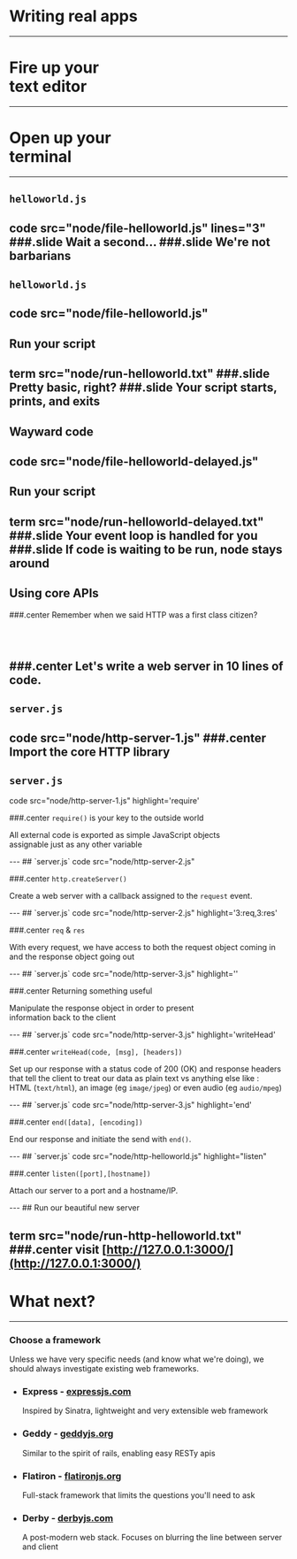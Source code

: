 # Writing real apps
---
# Fire up your<br>text editor
---
# Open up your<br>terminal
---
## `helloworld.js`
code src="node/file-helloworld.js" lines="3"
###.slide Wait a second...
###.slide We're not barbarians
---
## `helloworld.js`
code src="node/file-helloworld.js"
---
## Run your script
term src="node/run-helloworld.txt"
###.slide Pretty basic, right?
###.slide Your script starts, prints, and exits
---
## Wayward code
code src="node/file-helloworld-delayed.js"
---
## Run your script
term src="node/run-helloworld-delayed.txt"
###.slide Your event loop is handled for you
###.slide If code is waiting to be run, node stays around
---
## Using core APIs

###.center Remember when we said HTTP was a first class citizen?

### &nbsp;

###.center Let's write a web server in 10 lines of code.
---
## `server.js`
code src="node/http-server-1.js"
###.center Import the core HTTP library
---
## `server.js`
code src="node/http-server-1.js" highlight='require'

###.center `require()` is your key to the outside world
<p class="center">
  All external code is exported as simple JavaScript objects<br>
  assignable just as any other variable
</p>
---
## `server.js`
code src="node/http-server-2.js"

###.center `http.createServer()`
<p class="center">
  Create a web server with a callback assigned to the <code>request</code> event.
</p>
---
## `server.js`
code src="node/http-server-2.js" highlight='3:req,3:res'

###.center `req` & `res`
<p class="center">
  With every request, we have access to both the request object coming in<br>
  and the response object going out
</p>
---
## `server.js`
code src="node/http-server-3.js" highlight=''

###.center Returning something useful
<p class="center">
  Manipulate the response object in order to present<br>
  information back to the client
</p>
---
## `server.js`
code src="node/http-server-3.js" highlight='writeHead'

###.center `writeHead(code, [msg], [headers])`
<p class="center">
  Set up our response with a status code of 200 (OK) and response headers that tell the client to treat
  our data as plain text vs anything else like :<br>
  HTML (<code>text/html</code>), an image (eg <code>image/jpeg</code>) or even audio (eg <code>audio/mpeg</code>)
</p>
---
## `server.js`
code src="node/http-server-3.js" highlight='end'

###.center `end([data], [encoding])`
<p class="center">
  End our response and initiate the send with <code>end()</code>.
</p>
---
## `server.js`
code src="node/http-helloworld.js" highlight="listen"

###.center `listen([port],[hostname])`
<p class="center">
  Attach our server to a port and a hostname/IP.
</p>
---
## Run our beautiful new server

term src="node/run-http-helloworld.txt"
###.center visit [http://127.0.0.1:3000/](http://127.0.0.1:3000/)
---
# What next?
---
### Choose a framework
   Unless we have very specific needs (and know what we're doing), we should always investigate existing web frameworks.

- ### Express - [expressjs.com](http://expressjs.com)
  Inspired by Sinatra, lightweight and very extensible web framework
- ### Geddy - [geddyjs.org](http://geddyjs.org)
  Similar to the spirit of rails, enabling easy RESTy apis
- ### Flatiron - [flatironjs.org](http://flatironjs.org)
  Full-stack framework that limits the questions you'll need to ask
- ### Derby - [derbyjs.com](http://derbyjs.com/)
  A post-modern web stack. Focuses on blurring the line between server and client
